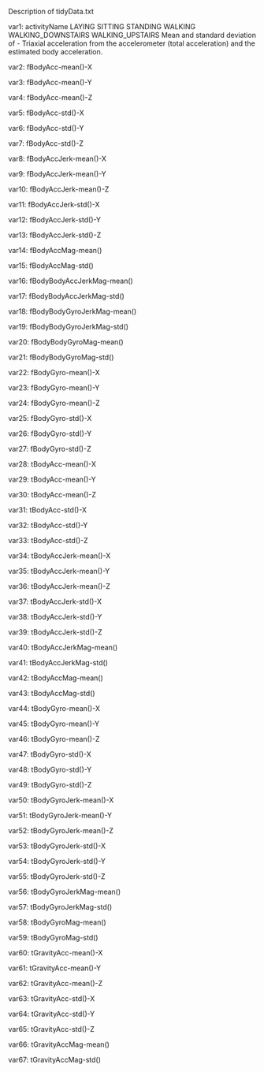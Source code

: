 Description of tidyData.txt

var1: activityName
      LAYING
      SITTING
      STANDING
      WALKING
      WALKING_DOWNSTAIRS
      WALKING_UPSTAIRS
Mean and standard deviation of - Triaxial acceleration from the accelerometer (total acceleration) and the estimated body acceleration. 

var2: fBodyAcc-mean()-X

var3: fBodyAcc-mean()-Y

var4: fBodyAcc-mean()-Z

var5: fBodyAcc-std()-X

var6: fBodyAcc-std()-Y

var7: fBodyAcc-std()-Z

var8: fBodyAccJerk-mean()-X

var9: fBodyAccJerk-mean()-Y

var10: fBodyAccJerk-mean()-Z

var11: fBodyAccJerk-std()-X

var12: fBodyAccJerk-std()-Y

var13: fBodyAccJerk-std()-Z

var14: fBodyAccMag-mean()

var15: fBodyAccMag-std()

var16: fBodyBodyAccJerkMag-mean()

var17: fBodyBodyAccJerkMag-std()

var18: fBodyBodyGyroJerkMag-mean()

var19: fBodyBodyGyroJerkMag-std()

var20: fBodyBodyGyroMag-mean()

var21: fBodyBodyGyroMag-std()

var22: fBodyGyro-mean()-X

var23: fBodyGyro-mean()-Y

var24: fBodyGyro-mean()-Z

var25: fBodyGyro-std()-X

var26: fBodyGyro-std()-Y

var27: fBodyGyro-std()-Z

var28: tBodyAcc-mean()-X

var29: tBodyAcc-mean()-Y

var30: tBodyAcc-mean()-Z

var31: tBodyAcc-std()-X

var32: tBodyAcc-std()-Y

var33: tBodyAcc-std()-Z

var34: tBodyAccJerk-mean()-X

var35: tBodyAccJerk-mean()-Y

var36: tBodyAccJerk-mean()-Z

var37: tBodyAccJerk-std()-X

var38: tBodyAccJerk-std()-Y

var39: tBodyAccJerk-std()-Z

var40: tBodyAccJerkMag-mean()

var41: tBodyAccJerkMag-std()

var42: tBodyAccMag-mean()

var43: tBodyAccMag-std()

var44: tBodyGyro-mean()-X

var45: tBodyGyro-mean()-Y

var46: tBodyGyro-mean()-Z

var47: tBodyGyro-std()-X

var48: tBodyGyro-std()-Y

var49: tBodyGyro-std()-Z

var50: tBodyGyroJerk-mean()-X

var51: tBodyGyroJerk-mean()-Y

var52: tBodyGyroJerk-mean()-Z

var53: tBodyGyroJerk-std()-X

var54: tBodyGyroJerk-std()-Y

var55: tBodyGyroJerk-std()-Z

var56: tBodyGyroJerkMag-mean()

var57: tBodyGyroJerkMag-std()

var58: tBodyGyroMag-mean()

var59: tBodyGyroMag-std()

var60: tGravityAcc-mean()-X

var61: tGravityAcc-mean()-Y

var62: tGravityAcc-mean()-Z

var63: tGravityAcc-std()-X

var64: tGravityAcc-std()-Y

var65: tGravityAcc-std()-Z

var66: tGravityAccMag-mean()

var67: tGravityAccMag-std()

